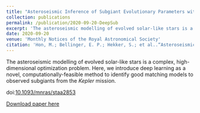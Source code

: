 ```yaml
---
title: "Asteroseismic Inference of Subgiant Evolutionary Parameters with Deep Learning"
collection: publications
permalink: /publication/2020-09-20-DeepSub
excerpt: 'The asteroseismic modelling of evolved solar-like stars is a complex, high-dimensional optimization problem. Here, we introduce deep learning as a novel, computationally-feasible method to identify good matching models to observed subgiants from the *Kepler* mission.'
date: 2020-09-20
venue: 'Monthly Notices of the Royal Astronomical Society'
citation: 'Hon, M.; Bellinger, E. P.; Hekker, S.; et al..“Asteroseismic inference of subgiant evolutionary parameters with deep learning”, 2019, MNRAS, 499, 2445'
---
```

The asteroseismic modelling of evolved solar-like stars is a complex, high-dimensional optimization problem. Here, we introduce deep learning as a novel, computationally-feasible method to identify good matching models to observed subgiants from the *Kepler* mission.

doi:[10.1093/mnras/staa2853](https://academic.oup.com/mnras/article-abstract/499/2/2445/5909977?redirectedFrom=fulltext)

[Download paper here](https://arxiv.org/pdf/2009.06972)
